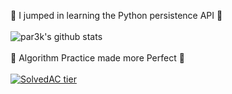 
🌱 I jumped in learning the Python persistence API 🌱
</br></br>
![par3k's github stats](https://github-readme-stats.vercel.app/api?username=par3k&show_icons=true&&theme=dark)
</br></br>
💪 Algorithm Practice made more Perfect 💪
</br></br>
[![SolvedAC tier](http://mazassumnida.wtf/api/v2/generate_badge?boj=hoijae0194)](https://solved.ac/hoijae0194)
